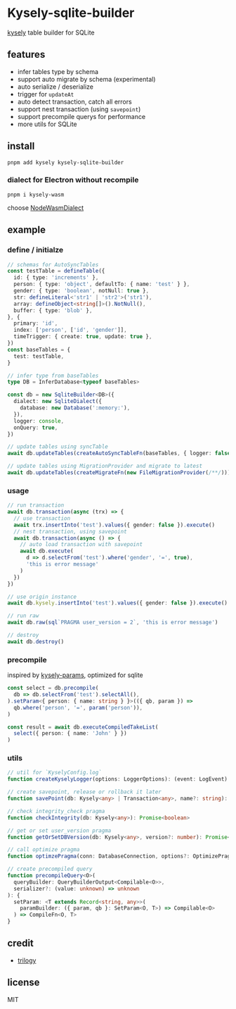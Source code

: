 # Kysely-sqlite-builder

[kysely](https://github.com/kysely-org/kysely) table builder for SQLite

## features

- infer tables type by schema
- support auto migrate by schema (experimental)
- auto serialize / deserialize
- trigger for `updateAt`
- auto detect transaction, catch all errors
- support nest transaction (using `savepoint`)
- support precompile querys for performance
- more utils for SQLite

## install

```shell
pnpm add kysely kysely-sqlite-builder
```

### dialect for Electron without recompile

```shell
pnpm i kysely-wasm
```

choose [NodeWasmDialect](../dialect-wasm/README.md#nodewasmdialect)

## example

### define / initialze

```ts
// schemas for AutoSyncTables
const testTable = defineTable({
  id: { type: 'increments' },
  person: { type: 'object', defaultTo: { name: 'test' } },
  gender: { type: 'boolean', notNull: true },
  str: defineLiteral<'str1' | 'str2'>('str1'),
  array: defineObject<string[]>().NotNull(),
  buffer: { type: 'blob' },
}, {
  primary: 'id',
  index: ['person', ['id', 'gender']],
  timeTrigger: { create: true, update: true },
})
const baseTables = {
  test: testTable,
}

// infer type from baseTables
type DB = InferDatabase<typeof baseTables>

const db = new SqliteBuilder<DB>({
  dialect: new SqliteDialect({
    database: new Database(':memory:'),
  }),
  logger: console,
  onQuery: true,
})

// update tables using syncTable
await db.updateTables(createAutoSyncTableFn(baseTables, { logger: false }))

// update tables using MigrationProvider and migrate to latest
await db.updateTables(createMigrateFn(new FileMigrationProvider(/**/)))
```

### usage

```ts
// run transaction
await db.transaction(async (trx) => {
  // use transaction
  await trx.insertInto('test').values({ gender: false }).execute()
  // nest transaction, using savepoint
  await db.transaction(async () => {
    // auto load transaction with savepoint
    await db.execute(
      d => d.selectFrom('test').where('gender', '=', true),
      'this is error message'
    )
  })
})

// use origin instance
await db.kysely.insertInto('test').values({ gender: false }).execute()

// run raw
await db.raw(sql`PRAGMA user_version = 2`, 'this is error message')

// destroy
await db.destroy()
```

### precompile

inspired by [kysely-params](https://github.com/jtlapp/kysely-params), optimized for sqlite

```ts
const select = db.precompile(
  db => db.selectFrom('test').selectAll(),
).setParam<{ person: { name: string } }>(({ qb, param }) =>
  qb.where('person', '=', param('person')),
)

const result = await db.executeCompiledTakeList(
  select({ person: { name: 'John' } })
)
```

### utils

```ts
// util for `KyselyConfig.log`
function createKyselyLogger(options: LoggerOptions): (event: LogEvent) => void

// create savepoint, release or rollback it later
function savePoint(db: Kysely<any> | Transaction<any>, name?: string): Promise<SavePoint>

// check integrity_check pragma
function checkIntegrity(db: Kysely<any>): Promise<boolean>

// get or set user_version pragma
function getOrSetDBVersion(db: Kysely<any>, version?: number): Promise<number>

// call optimize pragma
function optimzePragma(conn: DatabaseConnection, options?: OptimizePragmaOptions): Promise<void>

// create precompiled query
function precompileQuery<O>(
  queryBuilder: QueryBuilderOutput<Compilable<O>>,
  serializer?: (value: unknown) => unknown
): {
  setParam: <T extends Record<string, any>>(
    paramBuilder: ({ param, qb }: SetParam<O, T>) => Compilable<O>
  ) => CompileFn<O, T>
}
```

## credit

- [trilogy](https://github.com/haltcase/trilogy)

## license
MIT